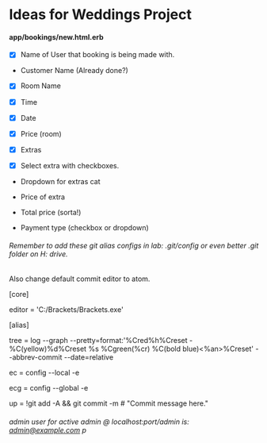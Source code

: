 # Ideas for Weddings Project

#### app/bookings/new.html.erb

- [x] Name of User that booking is being made with.

* Customer Name (Already done?)

- [x] Room Name

- [x] Time

- [x] Date

- [x] Price (room)

- [x] Extras

- [x] Select extra with checkboxes.

* Dropdown for extras cat

* Price of extra

* Total price (sorta!)

* Payment type (checkbox or dropdown)

###### Remember to add these git alias configs in lab: .git/config or even better .git folder on H: drive.
Also change default commit editor to atom.

[core]

  editor = 'C:/Brackets/Brackets.exe'

[alias]

  tree = log --graph --pretty=format:'%Cred%h%Creset -%C(yellow)%d%Creset %s %Cgreen(%cr) %C(bold blue)<%an>%Creset' --abbrev-commit --date=relative

  ec  = config --local -e

  ecg = config --global -e

  up  = !git add -A && git commit -m # "Commit message here."


  ###### admin user for active admin @ localhost:port/admin is: admin@example.com p
